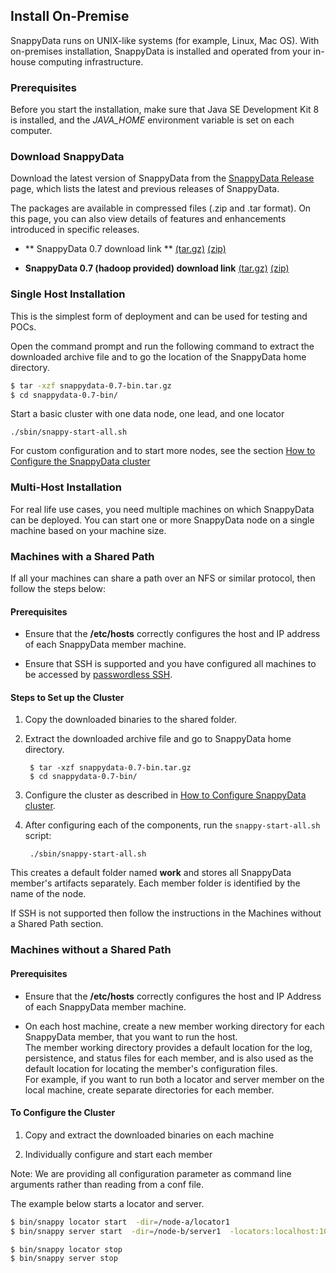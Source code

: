 ## Install On-Premise
SnappyData runs on UNIX-like systems (for example, Linux, Mac OS). With on-premises installation, SnappyData is installed and operated from your in-house computing infrastructure.

### Prerequisites
Before you start the installation, make sure that Java SE Development Kit 8 is installed, and the _JAVA_HOME_ environment variable is set on each computer.

### Download SnappyData
Download the latest version of SnappyData from the [SnappyData Release](https://github.com/SnappyDataInc/snappydata/releases/) page, which lists the latest and previous releases of SnappyData.

The packages are available in compressed files (.zip and .tar format). On this page, you can also view details of features and enhancements introduced in specific releases.

* ** SnappyData 0.7 download link **
[(tar.gz)](https://github.com/SnappyDataInc/snappydata/releases/download/v0.7/snappydata-0.7-bin.tar.gz) [(zip)](https://github.com/SnappyDataInc/snappydata/releases/download/v0.7/snappydata-0.7-bin.zip)

* **SnappyData 0.7 (hadoop provided) download link** [(tar.gz)](https://github.com/SnappyDataInc/snappydata/releases/download/v0.7/snappydata-0.7-without-hadoop-bin.tar.gz) [(zip)](https://github.com/SnappyDataInc/snappydata/releases/download/v0.7/snappydata-0.7-without-hadoop-bin.zip)
<a id="singlehost"></a>
### Single Host Installation
This is the simplest form of deployment and can be used for testing and POCs.

Open the command prompt and run the following command to extract the downloaded archive file and to go the location of the SnappyData home directory. 
```bash
$ tar -xzf snappydata-0.7-bin.tar.gz   
$ cd snappydata-0.7-bin/
```
Start a basic cluster with one data node, one lead, and one locator
```
./sbin/snappy-start-all.sh
```
For custom configuration and to start more nodes,  see the section [How to Configure the SnappyData cluster](../../../configuring_cluster/configuration_files)

### Multi-Host Installation
For real life use cases, you need multiple machines on which SnappyData can be deployed. You can start one or more SnappyData node on a single machine based on your machine size.

### Machines with a Shared Path
If all your machines can share a path over an NFS or similar protocol, then follow the steps below:

#### Prerequisites

* Ensure that the **/etc/hosts** correctly configures the host and IP address of each SnappyData member machine.

* Ensure that SSH is supported and you have configured all machines to be accessed by [passwordless SSH](../configuring_cluster/configuring_ssh_without_password.md).

#### Steps to Set up the Cluster

1. Copy the downloaded binaries to the shared folder.

2. Extract the downloaded archive file and go to SnappyData home directory.

		$ tar -xzf snappydata-0.7-bin.tar.gz 
		$ cd snappydata-0.7-bin/
 
3. Configure the cluster as described in [How to Configure SnappyData cluster](../../../configuring_cluster/configuration_files).

4. After configuring each of the components, run the `snappy-start-all.sh` script:

		./sbin/snappy-start-all.sh 

This creates a default folder named **work** and stores all SnappyData member's artifacts separately. Each member folder is identified by the name of the node.

If SSH is not supported then follow the instructions in the Machines without a Shared Path section.

### Machines without a Shared Path 

#### Prerequisites

* Ensure that the **/etc/hosts** correctly configures the host and IP Address of each SnappyData member machine.

* On each host machine, create a new member working directory for each SnappyData member, that you want to run the host. <br> The member working directory provides a default location for the log, persistence, and status files for each member, and is also used as the default location for locating the member's configuration files.
<br>For example, if you want to run both a locator and server member on the local machine, create separate directories for each member.

#### To Configure the Cluster
1. Copy and extract the downloaded binaries on each machine

2. Individually configure and start each member

<Note> Note: We are providing all configuration parameter as command line arguments rather than reading from a conf file.</Note>

The example below starts a locator and server.

```bash 
$ bin/snappy locator start  -dir=/node-a/locator1 
$ bin/snappy server start  -dir=/node-b/server1  -locators:localhost:10334

$ bin/snappy locator stop
$ bin/snappy server stop
``` 
